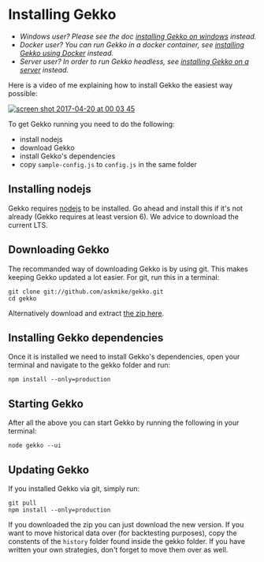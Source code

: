 # Installing Gekko

- *Windows user? Please see the doc [installing Gekko on windows](./installing_gekko_on_windows.md) instead.*
- *Docker user? You can run Gekko in a docker container, see [installing Gekko using Docker](./installing_gekko_using_docker.md) instead.*
- *Server user? In order to run Gekko headless, see [installing Gekko on a server](./installing_gekko_on_a_server.md) instead.*

Here is a video of me explaining how to install Gekko the easiest way possible:

[![screen shot 2017-04-20 at 00 03 45](https://cloud.githubusercontent.com/assets/969743/25205894/e7f4ea64-255c-11e7-891b-28c080a9fbf2.png)](https://www.youtube.com/watch?v=R68IwVujju8)

To get Gekko running you need to do the following:

- install nodejs
- download Gekko
- install Gekko's dependencies
- copy `sample-config.js` to `config.js` in the same folder

## Installing nodejs

Gekko requires [nodejs](https://nodejs.org/en/) to be installed. Go ahead and install this if it's not already (Gekko requires at least version 6). We advice to download the current LTS.

## Downloading Gekko

The recommanded way of downloading Gekko is by using git. This makes keeping Gekko updated a lot easier. For git, run this in a terminal:

    git clone git://github.com/askmike/gekko.git
    cd gekko

Alternatively download and extract [the zip here](https://github.com/askmike/gekko/archive/stable.zip).

## Installing Gekko dependencies

Once it is installed we need to install Gekko's dependencies, open your terminal and navigate to the gekko folder and run:

    npm install --only=production

## Starting Gekko

After all the above you can start Gekko by running the following in your terminal:

    node gekko --ui

## Updating Gekko

If you installed Gekko via git, simply run:

    git pull
    npm install --only=production

If you downloaded the zip you can just download the new version. If you want to move historical data over (for backtesting purposes), copy the constents of the `history` folder found inside the gekko folder. If you have written your own strategies, don't forget to move them over as well.
